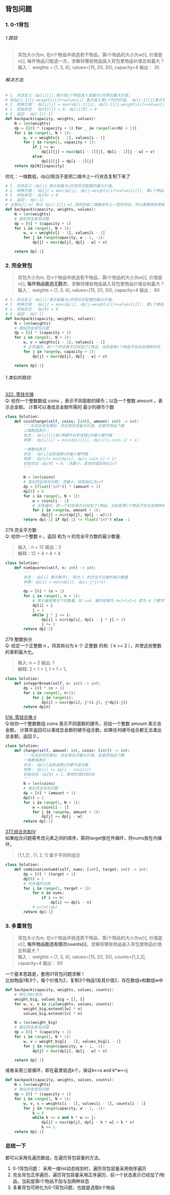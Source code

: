 ## 背包问题

### 1. 0-1背包

###### 1.题目:

> 背包大小为m, 在n个物品中挑选若干物品，第i个物品的大小为w[i], 价值是v[i],
> 每件物品只能选一次，求解将哪些物品装入背包里物品价值总和最大？   
> 输入： weights = [1, 3, 4], values=[15, 20, 30], capacity=4
> 输出： 35

###### 解决方法:

```python
# 1. 状态定义：dp[i][j]:表示前i个物品放入容量为j的背包最大价值。
# 如dp[i-1][j-weights[i]]+values[i] 表示放入第i个时的价值， dp[i-1][j]表示不放入第i个时的价值
# 2. 转移方程： dp[i][j] = max(dp[i-1][j], dp[i-1][j-weights[i]+values[i]]), 第i个物品不加与加两种状态。
# 3. 初始状态： dp[0][j] = 0, dp[i][0] = 0
# 4. 返回： dp[-1][-1]
def backpack(capacity, weights, values):
    N = len(weights)
    dp = [[0] * (capacity + 1) for _ in range(len(N) + 1)]
    for i in range(1, N + 1):
        w, v = weights[i - 1], values[i - 1]
        for j in range(1, capacity + 1):
            if j >= w:
                dp[i][j] = max(dp[i - 1][j], dp[i - 1][j - w] + v)
            else:
                dp[i][j] = dp[i - 1][j]
    return dp[N][capacity]
```

优化：一维数组，dp[j]相当于是把二维中上一行状态复制下来了

```python
# 1. 状态定义：dp[j]:表示容量为j的背包可配置的最大价值。
# 2. 转移方程： dp[j] = max(dp[j], dp[j-weights[i]+values[i]]), 第i个物品不加与加两种状态。
# 3. 初始状态： dp[0] = 0
# 4. 返回： dp[-1]
# 注意dp[j-w] 表示 dp[i-1][j-w],用到的是二维数组中上一层的状态，所以需要倒序更新，防止正序更新将它覆盖
def backpack(capacity, weights, values):
    N = len(weights)
    # 类似完全背包问题
    dp = [0] * (capacity + 1)
    for i in range(1, N + 1):
        w, v = weights[i - 1], values[i - 1]
        for j in range(capacity, w - 1, -1):
            dp[j] = max(dp[j], dp[j - w] + v)

    return dp[-1]
```

### 2. 完全背包

> 背包大小为m, 在n个物品中挑选若干物品，第i个物品的大小为w[i], 价值是v[i],
> **每件物品能选无数次**，求解将哪些物品装入背包里物品价值总和最大？   
> 输入： weights = [1, 3, 4], values=[15, 20, 30], capacity=4
> 输出： 60

```python
# 1. 状态定义：dp[j]:表示容量为j的背包可配置的最大价值。
# 2. 转移方程： dp[j] = max(dp[j], dp[j-weights[i]+values[i]]), 第i个物品不加与加两种状态。
# 3. 初始状态： dp[0] = 0
# 4. 返回： dp[-1]
def backpack(capacity, weights, values):
    N = len(weights)
    # 类似完全背包问题
    dp = [0] * (capacity + 1)
    for i in range(1, N + 1):
        w, v = weights[i - 1], values[i - 1]
        # 正序遍历，前一个状态表示已经加了i物品，当前是第i个物品不加与加两种状态
        for j in range(w, capacity + 1):
            dp[j] = max(dp[j], dp[j - w] + v)

    return dp[-1]
```
###### 1.类似的题目:
[322. 零钱兑换](https://leetcode.cn/problems/coin-change/)  
Q: 给你一个整数数组 coins ，表示不同面额的硬币；以及一个整数 amount ，表示总金额。 计算可以凑成总金额所需的 最少的硬币个数

```python
class Solution:
    def coinChange(self, coins: [int], amount: int) -> int:
        '''与完全背包类似，完全背包求最大价值，这里求物品个数
        二维数组表示：
        状态： dp[i][j]前i种硬币达到金额j的最小硬币数
        转移： dp[i][j] = min(dp[i][j], dp[i][j-coin_i] + 1)

        一维数组表示：
        状态： dp[i]达到金额i的最小硬币数
        转移： dp[i]= min(dp[i], dp[i-coin_i] + 1)
        初始状态：dp[0] = 0， 求最小，其他的值初始化inf
        '''

        N = len(coins)
        # 类似完全背包问题, 求最小，则初始化为inf
        dp = [float("inf")] * (amount + 1)
        dp[0] = 0
        for i in range(1, N + 1):
            w = coins[i - 1]
            # 正序遍历，前一个状态表示已经加了i物品，当前是第i个物品不加与加两种状态
            for j in range(w, amount + 1):
                dp[j] = min(dp[j], dp[j - w]+1)
        return dp[-1] if dp[-1] != float("inf") else -1
```
279.完全平方数  
Q: 给你一个整数 n ，返回 和为 n 的完全平方数的最少数量.
> 输入：n = 12 
> 输出：3   
> 解释：12 = 4 + 4 + 4 
```python
class Solution:
    def numSquares(self, n: int) -> int:
        '''
        状态： dp[i] 表示数字i, 和为 i 的完全平方数的最少数量
        转移: dp[i] = min(dp[i], dp[i-j*j]+1)
        '''
        dp = [0] * (n + 1)
        for i in range(1, n + 1):
            # 表示最差情况下的数量，如 i=4，最坏结果为 4=1+1+1+1 即为 4 个数字
            dp[i] = i
            j = 1
            while j * j <= i:
                dp[i] = min(dp[i], dp[i - j * j] + 1)
                j += 1
        return dp[-1]
```
279.整数拆分  
Q: 给定一个正整数 n ，将其拆分为 k 个 正整数 的和（ k >= 2 ），并使这些整数的乘积最大化。 
> 输入: n = 2
> 输出: 1  
> 解释: 2 = 1 + 1, 1 × 1 = 1。
> 
```python
class Solution:
    def integerBreak(self, n: int) -> int:
        dp = [0] * (n + 1)
        for i in range(2, n+1):
            for j in range(i):
                dp[i] = max(dp[i], j*(i-j), j*dp[i-j])
        return dp[n]

```

[518. 零钱兑换 II](https://leetcode.cn/problems/coin-change-2/)  
Q:给你一个整数数组 coins 表示不同面额的硬币，另给一个整数 amount 表示总金额。 
计算并返回可以凑成总金额的硬币组合数。如果任何硬币组合都无法凑出总金额，返回 0 。 
```python
class Solution:
    def change(self, amount: int, coins: [int]) -> int:
        '''与完全背包类似，完全背包求最大价值，这里求物品个数
        一维数组表示：
        状态： dp[i]达到金额i的硬币组合数
        转移： dp[i] += dp[i - coin[i]]
        初始状态：dp[0] = 1，其他的值初始化0
        '''
        N = len(coins)
        # 类似完全背包问题
        dp = [0] * (amount + 1)
        dp[0] = 1
        for i in range(1, N + 1):
            w = coins[i - 1]
            for j in range(w, amount + 1):
                dp[j] += dp[j - w]
        return dp[-1]
```

[377.组合总和Ⅳ](https://leetcode.cn/problems/combination-sum-iv/solution/xi-wang-yong-yi-chong-gui-lu-gao-ding-bei-bao-wen-/)    
如果组合问题需考虑元素之间的顺序，需将target放在外循环，将nums放在内循环。
> [1,1,2] , [1, 2, 1] 属于不同的组合

```python
class Solution:
    def combinationSum4(self, nums: [int], target: int) -> int:
        dp = [0] * (target + 1)
        dp[0] = 1
        # 内外循环交换
        for i in range(1, target + 1):
            for n in nums:
                if i >= n:
                    dp[i] += dp[i - n]
            # print(dp)
        return dp[-1]
```

### 3. 多重背包

> 背包大小为m, 在n个物品中挑选若干物品，第i个物品的大小为w[i], 价值是v[i],
> **每件物品能选有限次counts[i]**，求解将哪些物品装入背包里物品价值总和最大？   
> 输入： weights = [1, 3, 4], values=[15, 20, 30], counts=[1,2,3], capacity=4
> 输出： 60

一个基本思路是，套用01背包问题求解！  
比如物品1有3个，每个价值为2，复制3个物品1及其价值2，存在数组v和数组w中

```python
def backpack(capacity, weights, values, counts):
    # 转化为01背包
    weight_big, values_big = [], []
    for w, v, n in zip(weights, values, counts):
        weight_big.extend([w] * n)
        values_big.extend([v] * n)

    N = len(weight_big)
    # 类似完全背包问题
    dp = [0] * (capacity + 1)
    for i in range(1, N + 1):
        w, v = weight_big[i - 1], values_big[i - 1]
        for j in range(capacity, w - 1, -1):
            dp[j] = max(dp[j], dp[j - w] + v)

    return dp[-1]
```

或者采用三层循环，即在最里层选k个，保证k<=s and k*w<=j

```python
def backpack(capacity, weights, values, counts):
    N = len(weights)
    # 类似完全背包问题
    dp = [0] * (capacity + 1)
    for i in range(1, N + 1):
        w, v, s = weights[i - 1], values[i - 1], counts[i - 1]
        for j in range(capacity, w - 1, -1):
            k = 0
            while k <= s and k * w <= j:
                dp[j] = max(dp[j], dp[j - k * w] + k * v)
                k += 1
    return dp[-1]
```

### 总结一下
都可以采用先遍历数组，在遍历背包容量的方法。
1. 0-1背包问题： 采用一维list动态规划时，遍历背包容量采用倒序遍历
2. 完全背包正序遍历，遍历背包容量采用正序遍历，前一个状态表示已经加了i物品，当前是第i个物品不加与加两种状态
3. 多重背包可转化为0-1背包问题，也就是选取k个物品